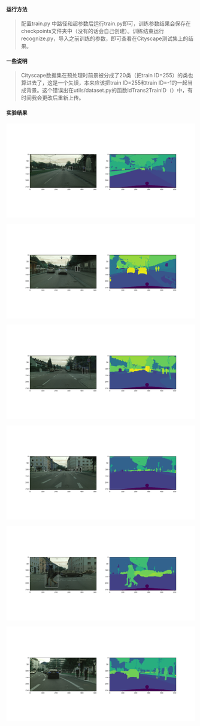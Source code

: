 #### 运行方法

> 配置train.py 中路径和超参数后运行train.py即可，训练参数结果会保存在checkpoints文件夹中（没有的话会自己创建）。训练结束运行recognize.py，导入之前训练的参数，即可查看在Cityscape测试集上的结果。

#### 一些说明

> Cityscape数据集在预处理时前景被分成了20类（把train ID=255）的类也算进去了，这是一个失误，本来应该把train ID=255和train ID=-1的一起当成背景。这个错误出在utils/dataset.py的函数IdTrans2TrainID（）中，有时间我会更改后重新上传。



#### 实验结果

![](实验结果/Figure_1.png)

![](实验结果/Figure_2.png)

![](实验结果/Figure_3.png)

![](实验结果/Figure_4.png)

![](实验结果/Figure_5.png)

![](实验结果/Figure_6.png)
